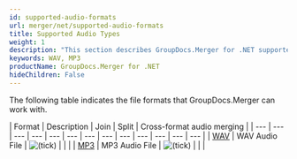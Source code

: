 ```yaml
---
id: supported-audio-formats
url: merger/net/supported-audio-formats
title: Supported Audio Types
weight: 1
description: "This section describes GroupDocs.Merger for .NET supported audio types. The Library supports WAV, MP3 and many more."
keywords: WAV, MP3
productName: GroupDocs.Merger for .NET
hideChildren: False
---
```

The following table indicates the file formats that GroupDocs.Merger can work with.

| Format | Description | Join | Split | Cross-format audio merging |
| --- | --- | --- | --- | --- | --- | --- | --- | --- | --- | --- | --- | --- |
| [WAV](https://docs.fileformat.com/audio/wav/) | WAV Audio File | ![(tick)](/merger/net/images/check.png) |   |   |
| [MP3](https://docs.fileformat.com/audio/mp3/) | MP3 Audio File | ![(tick)](/merger/net/images/check.png) |   |   |
